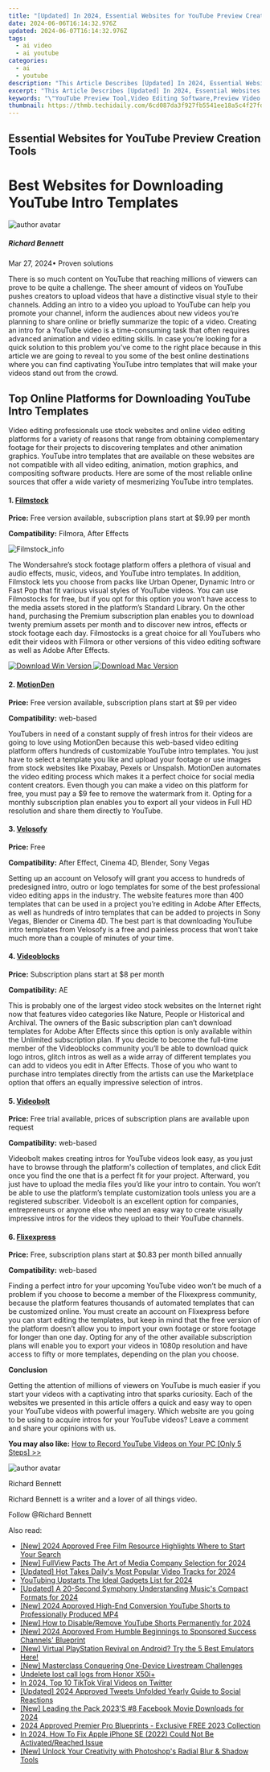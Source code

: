 ```yaml
---
title: "[Updated] In 2024, Essential Websites for YouTube Preview Creation Tools"
date: 2024-06-06T16:14:32.976Z
updated: 2024-06-07T16:14:32.976Z
tags:
  - ai video
  - ai youtube
categories:
  - ai
  - youtube
description: "This Article Describes [Updated] In 2024, Essential Websites for YouTube Preview Creation Tools"
excerpt: "This Article Describes [Updated] In 2024, Essential Websites for YouTube Preview Creation Tools"
keywords: "\"YouTube Preview Tool,Video Editing Software,Preview Video Creator,Content Creator Hub,Stream Editor Platforms,Multimedia Production Tools,Web-Based Video Editors\""
thumbnail: https://thmb.techidaily.com/6cd087da3f927fb5541ee18a5c4f27fd477ab52940ff719d4e3de086cc546e4e.jpg
---
```


## Essential Websites for YouTube Preview Creation Tools

# Best Websites for Downloading YouTube Intro Templates

![author avatar](https://images.wondershare.com/filmora/article-images/richard-bennett.jpg)

##### Richard Bennett

 Mar 27, 2024• Proven solutions

There is so much content on YouTube that reaching millions of viewers can prove to be quite a challenge. The sheer amount of videos on YouTube pushes creators to upload videos that have a distinctive visual style to their channels. Adding an intro to a video you upload to YouTube can help you promote your channel, inform the audiences about new videos you’re planning to share online or briefly summarize the topic of a video. Creating an intro for a YouTube video is a time-consuming task that often requires advanced animation and video editing skills. In case you’re looking for a quick solution to this problem you’ve come to the right place because in this article we are going to reveal to you some of the best online destinations where you can find captivating YouTube intro templates that will make your videos stand out from the crowd.

## Top Online Platforms for Downloading YouTube Intro Templates

Video editing professionals use stock websites and online video editing platforms for a variety of reasons that range from obtaining complementary footage for their projects to discovering templates and other animation graphics. YouTube intro templates that are available on these websites are not compatible with all video editing, animation, motion graphics, and compositing software products. Here are some of the most reliable online sources that offer a wide variety of mesmerizing YouTube intro templates.

#### 1. [Filmstock](https://tools.techidaily.com/wondershare/filmora/download/)

**Price:** Free version available, subscription plans start at $9.99 per month

**Compatibility:** Filmora, After Effects

![Filmstock_info](https://images.wondershare.com/filmora/images/final-cut-pro/Filmstock_info.png)

The Wondersahre’s stock footage platform offers a plethora of visual and audio effects, music, videos, and YouTube intro templates. In addition, Filmstock lets you choose from packs like Urban Opener, Dynamic Intro or Fast Pop that fit various visual styles of YouTube videos. You can use Filmostocks for free, but if you opt for this option you won’t have access to the media assets stored in the platform’s Standard Library. On the other hand, purchasing the Premium subscription plan enables you to download twenty premium assets per month and to discover new intros, effects or stock footage each day. Filmostocks is a great choice for all YouTubers who edit their videos with Filmora or other versions of this video editing software as well as Adobe After Effects.

[![Download Win Version](https://images.wondershare.com/filmora/guide/download-btn-win.jpg) ](https://tools.techidaily.com/wondershare/filmora/download/) [![Download Mac Version](https://images.wondershare.com/filmora/guide/download-btn-mac.jpg) ](https://tools.techidaily.com/wondershare/filmora/download/)

#### 2. [MotionDen](https://motionden.com/video-maker/intro)

**Price:** Free version available, subscription plans start at $9 per video

**Compatibility:** web-based

YouTubers in need of a constant supply of fresh intros for their videos are going to love using MotionDen because this web-based video editing platform offers hundreds of customizable YouTube intro templates. You just have to select a template you like and upload your footage or use images from stock websites like Pixabay, Pexels or Unspalsh. MotionDen automates the video editing process which makes it a perfect choice for social media content creators. Even though you can make a video on this platform for free, you must pay a $9 fee to remove the watermark from it. Opting for a monthly subscription plan enables you to export all your videos in Full HD resolution and share them directly to YouTube.

#### 3. [Velosofy](https://www.velosofy.com/)

**Price:** Free

**Compatibility:** After Effect, Cinema 4D, Blender, Sony Vegas

Setting up an account on Velosofy will grant you access to hundreds of predesigned intro, outro or logo templates for some of the best professional video editing apps in the industry. The website features more than 400 templates that can be used in a project you’re editing in Adobe After Effects, as well as hundreds of intro templates that can be added to projects in Sony Vegas, Blender or Cinema 4D. The best part is that downloading YouTube intro templates from Velosofy is a free and painless process that won’t take much more than a couple of minutes of your time.

#### 4. [Videoblocks](https://www.videoblocks.com/collections/youtube-intros-outros)

**Price:** Subscription plans start at $8 per month

**Compatibility:** AE

This is probably one of the largest video stock websites on the Internet right now that features video categories like Nature, People or Historical and Archival. The owners of the Basic subscription plan can’t download templates for Adobe After Effects since this option is only available within the Unlimited subscription plan. If you decide to become the full-time member of the Videoblocks community you’ll be able to download quick logo intros, glitch intros as well as a wide array of different templates you can add to videos you edit in After Effects. Those of you who want to purchase intro templates directly from the artists can use the Marketplace option that offers an equally impressive selection of intros.

#### 5. [Videobolt](https://videobolt.net/welcome)

**Price:** Free trial available, prices of subscription plans are available upon request

**Compatibility:** web-based

Videobolt makes creating intros for YouTube videos look easy, as you just have to browse through the platform's collection of templates, and click Edit once you find the one that is a perfect fit for your project. Afterward, you just have to upload the media files you’d like your intro to contain. You won’t be able to use the platform’s template customization tools unless you are a registered subscriber. Videobolt is an excellent option for companies, entrepreneurs or anyone else who need an easy way to create visually impressive intros for the videos they upload to their YouTube channels.

#### 6. [Flixexpress](https://flixpress.com/AutomatedTemplates.aspx)

**Price:** Free, subscription plans start at $0.83 per month billed annually

**Compatibility:** web-based

Finding a perfect intro for your upcoming YouTube video won’t be much of a problem if you choose to become a member of the Flixexpress community, because the platform features thousands of automated templates that can be customized online. You must create an account on Flixexpress before you can start editing the templates, but keep in mind that the free version of the platform doesn’t allow you to import your own footage or store footage for longer than one day. Opting for any of the other available subscription plans will enable you to export your videos in 1080p resolution and have access to fifty or more templates, depending on the plan you choose.

**Conclusion**

Getting the attention of millions of viewers on YouTube is much easier if you start your videos with a captivating intro that sparks curiosity. Each of the websites we presented in this article offers a quick and easy way to open your YouTube videos with powerful imagery. Which website are you going to be using to acquire intros for your YouTube videos? Leave a comment and share your opinions with us.

**You may also like:** [How to Record YouTube Videos on Your PC \[Only 5 Steps\] >>](https://tools.techidaily.com/wondershare/filmora/download/)

![author avatar](https://images.wondershare.com/filmora/article-images/richard-bennett.jpg)

Richard Bennett

Richard Bennett is a writer and a lover of all things video.

Follow @Richard Bennett

<span class="atpl-alsoreadstyle">Also read:</span>
<div><ul>
<li><a href="https://eaxpv-info.techidaily.com/new-2024-approved-free-film-resource-highlights-where-to-start-your-search/"><u>[New] 2024 Approved  Free Film Resource Highlights  Where to Start Your Search</u></a></li>
<li><a href="https://eaxpv-info.techidaily.com/new-fullview-pacts-the-art-of-media-company-selection-for-2024/"><u>[New] FullView Pacts  The Art of Media Company Selection for 2024</u></a></li>
<li><a href="https://eaxpv-info.techidaily.com/updated-hot-takes-dailys-most-popular-video-tracks-for-2024/"><u>[Updated] Hot Takes  Daily's Most Popular Video Tracks for 2024</u></a></li>
<li><a href="https://eaxpv-info.techidaily.com/youtubing-upstarts-the-ideal-gadgets-list-for-2024/"><u>YouTubing Upstarts  The Ideal Gadgets List for 2024</u></a></li>
<li><a href="https://eaxpv-info.techidaily.com/updated-a-20-second-symphony-understanding-musics-compact-formats-for-2024/"><u>[Updated] A 20-Second Symphony  Understanding Music's Compact Formats for 2024</u></a></li>
<li><a href="https://eaxpv-info.techidaily.com/new-2024-approved-high-end-conversion-youtube-shorts-to-professionally-produced-mp4/"><u>[New] 2024 Approved  High-End Conversion  YouTube Shorts to Professionally Produced MP4</u></a></li>
<li><a href="https://eaxpv-info.techidaily.com/new-how-to-disableremove-youtube-shorts-permanently-for-2024/"><u>[New] How to Disable/Remove YouTube Shorts Permanently for 2024</u></a></li>
<li><a href="https://eaxpv-info.techidaily.com/new-2024-approved-from-humble-beginnings-to-sponsored-success-channels-blueprint/"><u>[New] 2024 Approved  From Humble Beginnings to Sponsored Success  Channels' Blueprint</u></a></li>
<li><a href="https://screen-sharing-recording.techidaily.com/1715859824634-new-virtual-playstation-revival-on-android-try-the-5-best-emulators-here/"><u>[New] Virtual PlayStation Revival on Android? Try the 5 Best Emulators Here!</u></a></li>
<li><a href="https://extra-support.techidaily.com/new-masterclass-conquering-one-device-livestream-challenges/"><u>[New] Masterclass  Conquering One-Device Livestream Challenges</u></a></li>
<li><a href="https://techidaily.com/undelete-lost-call-logs-from-honor-x50iplus-by-fonelab-android-recover-call-logs/"><u>Undelete lost call logs from Honor X50i+</u></a></li>
<li><a href="https://twitter-videos.techidaily.com/in-2024-top-10-tiktok-viral-videos-on-twitter/"><u>In 2024, Top 10 TikTok Viral Videos on Twitter</u></a></li>
<li><a href="https://twitter-videos.techidaily.com/updated-2024-approved-tweets-unfolded-yearly-guide-to-social-reactions/"><u>[Updated] 2024 Approved  Tweets Unfolded  Yearly Guide to Social Reactions</u></a></li>
<li><a href="https://facebook-clips.techidaily.com/new-leading-the-pack-2023s-8-facebook-movie-downloads-for-2024/"><u>[New] Leading the Pack  2023'S #8 Facebook Movie Downloads for 2024</u></a></li>
<li><a href="https://extra-guidance.techidaily.com/2024-approved-premier-pro-blueprints-exclusive-free-2023-collection/"><u>2024 Approved  Premier Pro Blueprints - Exclusive FREE 2023 Collection</u></a></li>
<li><a href="https://activate-lock.techidaily.com/in-2024-how-to-fix-apple-iphone-se-2022-could-not-be-activatedreached-issue-by-drfone-ios/"><u>In 2024, How To Fix Apple iPhone SE (2022) Could Not Be Activated/Reached Issue</u></a></li>
<li><a href="https://some-approaches.techidaily.com/new-unlock-your-creativity-with-photoshops-radial-blur-and-shadow-tools/"><u>[New] Unlock Your Creativity with Photoshop's Radial Blur & Shadow Tools</u></a></li>
</ul></div>

<ins class="adsbygoogle"
      style="display:block"
      data-ad-client="ca-pub-7571918770474297"
      data-ad-slot="8358498916"
      data-ad-format="auto"
      data-full-width-responsive="true"></ins>